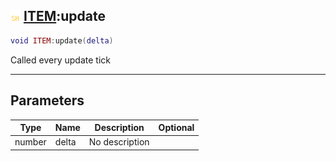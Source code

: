 ## ![shared](../../.gitbook/assets/shared.png) [ITEM](./readme/item.md):update

```lua
void ITEM:update(delta)
```

Called every update tick

------
## Parameters

| Type   | Name | Description | Optional |
| ------ | ---- | ----------- | -------: |
| number | delta | No description |  |

